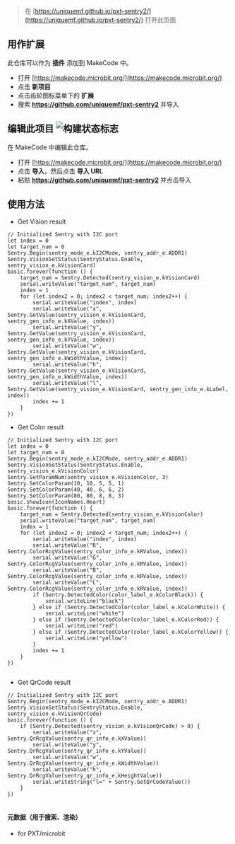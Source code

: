 
> 在 [https://uniquemf.github.io/pxt-sentry2/](https://uniquemf.github.io/pxt-sentry2/) 打开此页面

## 用作扩展

此仓库可以作为 **插件** 添加到 MakeCode 中。

* 打开 [https://makecode.microbit.org/](https://makecode.microbit.org/)
* 点击 **新项目**
* 点击齿轮图标菜单下的 **扩展**
* 搜索 **https://github.com/uniquemf/pxt-sentry2** 并导入

## 编辑此项目 ![构建状态标志](https://github.com/uniquemf/pxt-sentry2/workflows/MakeCode/badge.svg)

在 MakeCode 中编辑此仓库。

* 打开 [https://makecode.microbit.org/](https://makecode.microbit.org/)
* 点击 **导入**，然后点击 **导入 URL**
* 粘贴 **https://github.com/uniquemf/pxt-sentry2** 并点击导入

## 使用方法

* Get Vision result

```blocks
// Initialized Sentry with I2C port
let index = 0
let target_num = 0
Sentry.Begin(sentry_mode_e.kI2CMode, sentry_addr_e.ADDR1)
Sentry.VisionSetStatus(SentryStatus.Enable, sentry_vision_e.kVisionCard)
basic.forever(function () {
    target_num = Sentry.Detected(sentry_vision_e.kVisionCard)
    serial.writeValue("target_num", target_num)
    index = 1
    for (let index2 = 0; index2 < target_num; index2++) {
        serial.writeValue("index", index)
        serial.writeValue("x", Sentry.GetValue(sentry_vision_e.kVisionCard, sentry_gen_info_e.kXValue, index))
        serial.writeValue("y", Sentry.GetValue(sentry_vision_e.kVisionCard, sentry_gen_info_e.kYValue, index))
        serial.writeValue("w", Sentry.GetValue(sentry_vision_e.kVisionCard, sentry_gen_info_e.kWidthValue, index))
        serial.writeValue("h", Sentry.GetValue(sentry_vision_e.kVisionCard, sentry_gen_info_e.kWidthValue, index))
        serial.writeValue("l", Sentry.GetValue(sentry_vision_e.kVisionCard, sentry_gen_info_e.kLabel, index))
        index += 1
    }
})

```

* Get Color result

```blocks
// Initialized Sentry with I2C port
let index = 0
let target_num = 0
Sentry.Begin(sentry_mode_e.kI2CMode, sentry_addr_e.ADDR1)
Sentry.VisionSetStatus(SentryStatus.Enable, sentry_vision_e.kVisionColor)
Sentry.SetParamNum(sentry_vision_e.kVisionColor, 3)
Sentry.SetColorParam(10, 10, 5, 5, 1)
Sentry.SetColorParam(40, 40, 6, 6, 2)
Sentry.SetColorParam(80, 80, 8, 8, 3)
basic.showIcon(IconNames.Heart)
basic.forever(function () {
    target_num = Sentry.Detected(sentry_vision_e.kVisionColor)
    serial.writeValue("target_num", target_num)
    index = 1
    for (let index2 = 0; index2 < target_num; index2++) {
        serial.writeValue("index", index)
        serial.writeValue("R", Sentry.ColorRcgValue(sentry_color_info_e.kRValue, index))
        serial.writeValue("G", Sentry.ColorRcgValue(sentry_color_info_e.kRValue, index))
        serial.writeValue("B", Sentry.ColorRcgValue(sentry_color_info_e.kRValue, index))
        serial.writeValue("L", Sentry.ColorRcgValue(sentry_color_info_e.kRValue, index))
        if (Sentry.DetectedColor(color_label_e.kColorBlack)) {
            serial.writeLine("black")
        } else if (Sentry.DetectedColor(color_label_e.kColorWhite)) {
            serial.writeLine("white")
        } else if (Sentry.DetectedColor(color_label_e.kColorRed)) {
            serial.writeLine("red")
        } else if (Sentry.DetectedColor(color_label_e.kColorYellow)) {
            serial.writeLine("yellow")
        }
        index += 1
    }
})


```


* Get QrCode result

```blocks
// Initialized Sentry with I2C port
Sentry.Begin(sentry_mode_e.kI2CMode, sentry_addr_e.ADDR1)
Sentry.VisionSetStatus(SentryStatus.Enable, sentry_vision_e.kVisionQrCode)
basic.forever(function () {
    if (Sentry.Detected(sentry_vision_e.kVisionQrCode) > 0) {
        serial.writeValue("x", Sentry.QrRcgValue(sentry_qr_info_e.kXValue))
        serial.writeValue("y", Sentry.QrRcgValue(sentry_qr_info_e.kYValue))
        serial.writeValue("w", Sentry.QrRcgValue(sentry_qr_info_e.kWidthValue))
        serial.writeValue("h", Sentry.QrRcgValue(sentry_qr_info_e.kHeightValue))
        serial.writeString("l=" + Sentry.GetQrCodeValue())
    }
})


```


#### 元数据（用于搜索、渲染）

* for PXT/microbit
<script src="https://makecode.com/gh-pages-embed.js"></script><script>makeCodeRender("{{ site.makecode.home_url }}", "{{ site.github.owner_name }}/{{ site.github.repository_name }}");</script>
